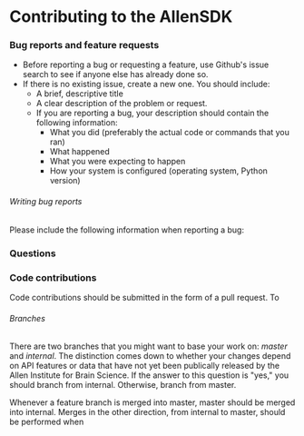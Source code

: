 # Contributing to the AllenSDK


### Bug reports and feature requests

* Before reporting a bug or requesting a feature, use Github's issue search to see if anyone else has already done so.
* If there is no existing issue, create a new one. You should include:
    * A brief, descriptive title
    * A clear description of the problem or request.
    * If you are reporting a bug, your description should contain the following information:
        * What you did (preferably the actual code or commands that you ran)
        * What happened
        * What you were expecting to happen
        * How your system is configured (operating system, Python version)


###### Writing bug reports

Please include the following information when reporting a bug:


### Questions 




### Code contributions

Code contributions should be submitted in the form of a pull request. To 

###### Branches

There are two branches that you might want to base your work on: *master* and *internal*. 
The distinction comes down to whether your changes depend on API features or data that have not yet been publically released by the Allen Institute for Brain Science.
If the answer to this question is "yes," you should branch from internal. Otherwise, branch from master.

Whenever a feature branch is merged into master, master should be merged into internal. 
Merges in the other direction, from internal to master, should be performed when 
